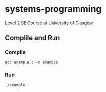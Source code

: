 # systems-programming
Level 2 SE Course at University of Glasgow

## Complile and Run
### Compile
`gcc example.c -o example`

### Run
`./example`
